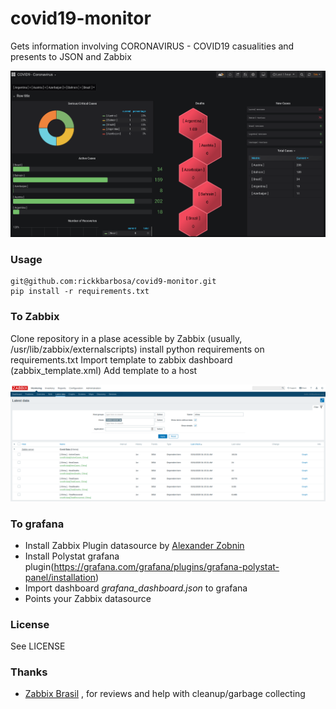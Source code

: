 # covid19-monitor
Gets information involving CORONAVIRUS - COVID19 casualities and presents to JSON and Zabbix

![Grafana](grafana_dashboard.png)


### Usage

```
git@github.com:rickkbarbosa/covid9-monitor.git
pip install -r requirements.txt
```

### To Zabbix

Clone repository in a plase acessible by Zabbix (usually, /usr/lib/zabbix/externalscripts)
install python requirements on requirements.txt
Import template to zabbix dashboard (zabbix_template.xml)
Add template to a host

![Using on Zabbix](zabbix_template.png)

### To grafana

* Install Zabbix Plugin datasource by [Alexander Zobnin](https://grafana.com/grafana/plugins/alexanderzobnin-zabbix-app)
* Install Polystat grafana plugin(https://grafana.com/grafana/plugins/grafana-polystat-panel/installation)
* Import dashboard _grafana_dashboard.json_ to grafana 
* Points your Zabbix datasource

### License

See LICENSE

### Thanks 

* [Zabbix Brasil](https://t.me/ZabbixBrasil) , for reviews and help with cleanup/garbage collecting
